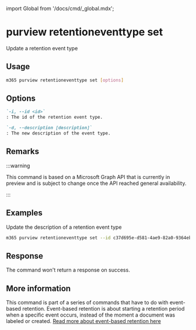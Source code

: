 <!-- DISCLAIMER: All secrets, passwords, and sensitive values in this document are examples only and not real credentials. -->
import Global from '/docs/cmd/_global.mdx';

# purview retentioneventtype set

Update a retention event type

## Usage

```sh
m365 purview retentioneventtype set [options]
```

## Options

```md definition-list
`-i, --id <id>`
: The id of the retention event type.

`-d, --description [description]`
: The new description of the event type.
```

<Global />

## Remarks

:::warning

This command is based on a Microsoft Graph API that is currently in preview and is subject to change once the API reached general availability.

:::

## Examples

Update the description of a retention event type

```sh
m365 purview retentioneventtype set --id c37d695e-d581-4ae9-82a0-9364eba4291e --description 'some extra information'
```

## Response

The command won't return a response on success.

## More information

This command is part of a series of commands that have to do with event-based retention. Event-based retention is about starting a retention period when a specific event occurs, instead of the moment a document was labeled or created. [Read more about event-based retention here](https://learn.microsoft.com/microsoft-365/compliance/event-driven-retention?view=o365-worldwide)

